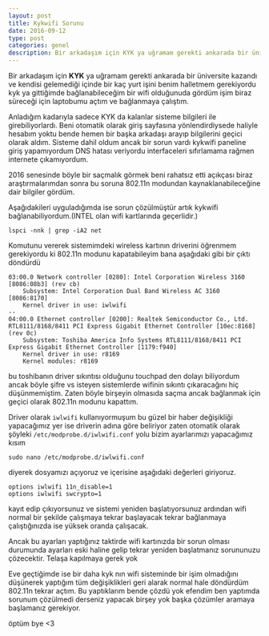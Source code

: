 ```yaml
---
layout: post
title: Kykwifi Sorunu
date: 2016-09-12
type: post
categories: genel
description: Bir arkadaşım için KYK ya uğramam gerekti ankarada bir üniversite kazandı ve kendisi gelemediği içinde bir kaç yurt işini benim halletmem gerekiyordu kyk ya gittiğimde
---
```


Bir arkadaşım için **KYK** ya uğramam gerekti ankarada bir üniversite kazandı ve kendisi gelemediği içinde bir kaç yurt işini benim halletmem gerekiyordu kyk ya gittiğimde bağlanabileceğim bir wifi olduğunuda gördüm işim biraz süreceği için laptobumu açtım ve bağlanmaya çalıştım.

Anladığım kadarıyla sadece KYK da kalanlar sisteme bilgileri ile girebiliyorlardı. Beni otomatik olarak giriş sayfasına yönlendirdiysede haliyle hesabım yoktu bende hemen bir başka arkadaşı arayıp bilgilerini geçici olarak aldım. Sisteme dahil oldum ancak bir sorun vardı kykwifi paneline giriş yapamıyordum DNS hatası veriyordu interfaceleri sıfırlamama rağmen internete çıkamıyordum.

2016 senesinde böyle bir saçmalık görmek beni rahatsız etti açıkçası biraz araştırmalarımdan sonra bu soruna 802.11n modundan kaynaklanabileceğine dair bilgiler gördüm.

Aşağıdakileri uyguladığımda ise sorun çözülmüştür artık kykwifi bağlanabiliyordum.(INTEL olan wifi kartlarında geçerlidir.)

```console
lspci -nnk | grep -iA2 net
```

Komutunu vererek sistemimdeki wireless kartının driverini öğrenmem gerekiyordu ki 802.11n modunu kapatabileyim bana aşağıdaki gibi bir çıktı döndürdü

```console
03:00.0 Network controller [0280]: Intel Corporation Wireless 3160 [8086:08b3] (rev cb)
	Subsystem: Intel Corporation Dual Band Wireless AC 3160 [8086:8170]
	Kernel driver in use: iwlwifi
--
04:00.0 Ethernet controller [0200]: Realtek Semiconductor Co., Ltd. RTL8111/8168/8411 PCI Express Gigabit Ethernet Controller [10ec:8168] (rev 0c)
	Subsystem: Toshiba America Info Systems RTL8111/8168/8411 PCI Express Gigabit Ethernet Controller [1179:f940]
	Kernel driver in use: r8169
	Kernel modules: r8169
```

bu toshibanın driver sıkıntısı olduğunu touchpad den dolayı biliyordum ancak böyle şifre vs isteyen sistemlerde wifinin sıkıntı çıkaracağını hiç düşünmemiştim. Zaten böyle birşeyin olmasıda saçma ancak bağlanmak için geçici olarak 802.11n modunu kapattım.

Driver olarak `iwlwifi` kullanıyormuşum bu güzel bir haber değişikliği yapacağımız yer ise driverin adına göre beliriyor zaten otomatik olarak şöyleki `/etc/modprobe.d/iwlwifi.conf` yolu bizim ayarlarımızı yapacağımız kısım

```console
sudo nano /etc/modprobe.d/iwlwifi.conf
```

diyerek dosyamızı açıyoruz ve içerisine aşağıdaki değerleri giriyoruz.

```console
options iwlwifi 11n_disable=1
options iwlwifi swcrypto=1
```

kayıt edip çıkıyorsunuz ve sistemi yeniden başlatıyorsunuz ardından wifi normal bir şekilde çalışmaya tekrar başlayacak tekrar bağlanmaya çalıştığınızda ise yüksek oranda çalışacak.

Ancak bu ayarları yaptığınız taktirde wifi kartınızda bir sorun olması durumunda ayarları eski haline gelip tekrar yeniden başlatmanız sorununuzu çözecektir. Telaşa kapılmaya gerek yok

Eve geçtiğimde ise bir daha kyk nın wifi sisteminde bir işim olmadığını düşünerek yaptığım tüm değişiklikleri geri alarak normal hale döndürdüm 802.11n tekrar açtım. Bu yaptıklarım bende çözdü yok efendim ben yaptımda sorunum çözülmedi derseniz yapacak birşey yok başka çözümler aramaya başlamanız gerekiyor.

öptüm bye <3
